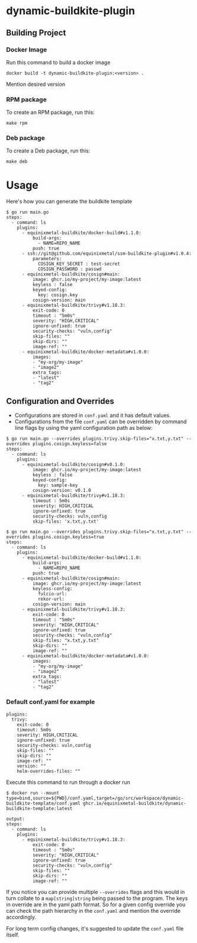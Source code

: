 # dynamic-buildkite-plugin

## Building Project
### Docker Image
Run this command to build a docker image
```
docker build -t dynamic-buildkite-plugin:<version> .
```
Mention desired version
### RPM package
To create an RPM package, run this:
```
make rpm
```
### Deb package
To create a Deb package, run this:
```
make deb
```

# Usage
Here's how you can generate the buildkite template
```
$ go run main.go
steps:
  - command: ls
    plugins:
      - equinixmetal-buildkite/docker-build#v1.1.0:
          build-args:
            - NAME=REPO_NAME
          push: true
      - ssh://git@github.com/equinixmetal/ssm-buildkite-plugin#v1.0.4:
          parameters:
            COSIGN_KEY_SECRET : test-secret
            COSIGN_PASSWORD : passwd
      - equinixmetal-buildkite/cosign#main:
          image: ghcr.io/my-project/my-image:latest
          keyless : false
          keyed-config:
            key: cosign.key
          cosign-version: main
      - equinixmetal-buildkite/trivy#v1.18.3:
          exit-code: 0
          timeout : "5m0s"
          severity: "HIGH,CRITICAL"
          ignore-unfixed: true
          security-checks: "vuln,config"
          skip-files: ""
          skip-dirs: ""
          image-ref: ""
      - equinixmetal-buildkite/docker-metadata#v1.0.0:
          images:
          - "my-org/my-image"
          - "image2"
          extra_tags:
          - "latest"
          - "tag2"
```
## Configuration and Overrides
* Configurations are stored in `conf.yaml` and it has default values.
* Configurations from the file `conf.yaml` can be overridden by command line flags by using the yaml configuration path as below:
```
$ go run main.go --overrides plugins.trivy.skip-files="x.txt,y.txt" --overrides plugins.cosign.keyless=false
steps:
  - command: ls
    plugins:
      - equinixmetal-buildkite/cosign#v0.1.0:
          image: ghcr.io/my-project/my-image:latest
          keyless : false
          keyed-config:
            key: sample-key
          cosign-version: v0.1.0
      - equinixmetal-buildkite/trivy#v1.18.3:
          timeout : 5m0s
          severity: HIGH,CRITICAL
          ignore-unfixed: true
          security-checks: vuln,config
          skip-files: 'x.txt,y.txt'
```
```
$ go run main.go --overrides plugins.trivy.skip-files="x.txt,y.txt" --overrides plugins.cosign.keyless=true
steps:
  - command: ls
    plugins:
      - equinixmetal-buildkite/docker-build#v1.1.0:
          build-args:
            - NAME=REPO_NAME
          push: true
      - equinixmetal-buildkite/cosign#main:
          image: ghcr.io/my-project/my-image:latest
          keyless-config:
            fulcio-url: 
            rekor-url: 
          cosign-version: main
      - equinixmetal-buildkite/trivy#v1.18.3:
          exit-code: 0
          timeout : "5m0s"
          severity: "HIGH,CRITICAL"
          ignore-unfixed: true
          security-checks: "vuln,config"
          skip-files: "x.txt,y.txt"
          skip-dirs: ""
          image-ref: ""
      - equinixmetal-buildkite/docker-metadata#v1.0.0:
          images:
          - "my-org/my-image"
          - "image2"
          extra_tags:
          - "latest"
          - "tag2"
```
### Default conf.yaml for example
```
plugins:
  trivy:
    exit-code: 0
    timeout: 5m0s
    severity: HIGH,CRITICAL
    ignore-unfixed: true
    security-checks: vuln,config
    skip-files: ""
    skip-dirs: ""
    image-ref: ""
    version: ""
    helm-overrides-files: ""

```

Execute this command to run through a docker run
```
$ docker run --mount type=bind,source=${PWD}/conf.yaml,target=/go/src/workspace/dynamic-buildkite-template/conf.yaml ghcr.io/equinixmetal-buildkite/dynamic-buildkite-template:latest

output:
steps:
  - command: ls
    plugins:
      - equinixmetal-buildkite/trivy#v1.18.3:
          exit-code: 0
          timeout : "5m0s"
          severity: "HIGH,CRITICAL"
          ignore-unfixed: true
          security-checks: "vuln,config"
          skip-files: ""
          skip-dirs: ""
          image-ref: ""
```
If you notice you can provide multiple `--overrides` flags and this would in turn collate to a `map[string]string` being passed to the program. The keys in override are in the yaml path format. So for a given config override you can check the path hierarchy in the `conf.yaml` and mention the override accordingly.

For long term config changes, it's suggested to update the `conf.yaml` file itself.